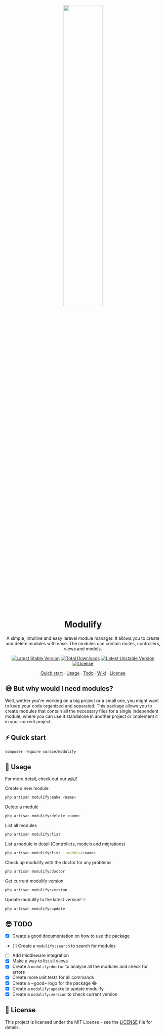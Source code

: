 <div align="center">
<img src="https://i.ibb.co/yXxQtsx/logo-original-big-cut.png" width="50%" />

# Modulify
A simple, intuitive and easy laravel module manager. It allows you to create and delete modules with ease. The modules can contain routes, controllers, views and models.

[![Latest Stable Version](https://poser.pugx.org/xurape/modulify/v)](//packagist.org/packages/xurape/modulify) [![Total Downloads](https://poser.pugx.org/xurape/modulify/downloads)](//packagist.org/packages/xurape/modulify) [![Latest Unstable Version](https://poser.pugx.org/xurape/modulify/v/unstable)](//packagist.org/packages/xurape/modulify) [![License](https://poser.pugx.org/xurape/modulify/license)](//packagist.org/packages/xurape/modulify)

[Quick start](#️-quick-start) · [Usage](#-usage) · [Todo](#-todo) · [Wiki](https://github.com/xurape/modulify/wiki) · [License](#-license)
</div>

## 😅 But why would I need modules?

Well, wether you're working on a big project or a small one, you might want to keep your code organized and separated. This package allows you to create modules that contain all the necessary files for a single independent module, where you can use it standalone in another project or implement it in your current project.

## ⚡️ Quick start
```bash
composer require xurape/modulify
```

## 🤔 Usage
For more detail, check out our [wiki](https://github.com/xurape/modulify/wiki)!

Create a new module
```bash
php artisan modulify:make <name>
```

Delete a module
```bash
php artisan modulify:delete <name>
```

List all modules
```bash
php artisan modulify:list
```

List a module in detail (Controllers, models and migrations)
```bash
php artisan modulify:list --module=<name>
```

Check up modulify with the doctor for any problems 
```bash
php artisan modulify:doctor
```

Get current modulify version
```bash
php artisan modulify:version
```

Update modulify to the latest version! ✨
```bash
php artisan modulify:update
```

## 😎 TODO
- [X] Create a good documentation on how to use the package
- [ ] Create a `modulify:search` to search for modules
- [ ] Add middleware integration
- [X] Make a way to list all views
- [X] Create a `modulify:doctor` to analyse all the modules and check for errors
- [X] Create more unit tests for all commands
- [X] Create a ~good~ logo for the package 😂
- [X] Create a `modulify:update` to update modulify
- [X] Create a `modulify:version` to check current version

## 📝 License
This project is licensed under the MIT License - see the [LICENSE](LICENSE) file for details.

